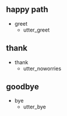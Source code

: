 ## happy path
* greet
  - utter_greet

## thank
* thank
  - utter_noworries

## goodbye
* bye
  - utter_bye

